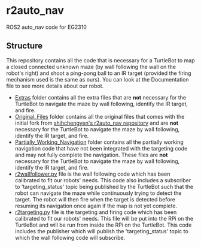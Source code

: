 <h1> r2auto_nav </h1>

ROS2 auto_nav code for EG2310

## Structure

This repository contains all the code that is necessary for a TurtleBot to map a closed connected unknown maze (by wall following the wall on the robot's right) and shoot a ping-pong ball to an IR target (provided the firing mechanism used is the same as ours). You can look at the Documentation file to see more details about our robot.

- [Extras](Extras) folder contains all the extra files that are <b>not</b> necessary for the TurtleBot to navigate the maze by wall following, identify the IR target, and fire.
- [Original_Files](Original_Files) folder contains all the original files that comes with the initial fork from [shihchengyen's r2auto_nav repository](https://github.com/shihchengyen/r2auto_nav) and are <b>not</b> necessary for the TurtleBot to navigate the maze by wall following, identify the IR target, and fire.
- [Partially_Working_Navigation](Partially_Working_Navigation) folder contains all the partially working navigation code that have not been integrated with the targeting code and may not fully complete the navigation. These files are <b>not</b> necessary for the TurtleBot to navigate the maze by wall following, identify the IR target, and fire.
- [r2wallfollower.py](r2wallfollower.py) file is the wall following code which has been calibrated to fit our robots' needs. This code also includes a subscriber to 'targeting_status' topic being published by the TurtleBot such that the robot can navigate the maze while continuously trying to detect the target. The robot will then fire when the target is detected before resuming its navigation once again if the map is not yet complete.
- [r2targeting.py](r2targeting.py) file is the targeting and firing code which has been calibrated to fit our robots' needs. This file will be put into the RPi on the TurtleBot and will be run from inside the RPi on the TurtleBot. This code includes the publisher which will publish the 'targeting_status' topic to which the wall following code will subscribe.
